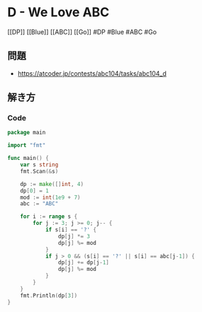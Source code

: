 # D - We Love ABC
[[DP]] [[Blue]] [[ABC]] [[Go]]
#DP #Blue #ABC #Go 

## 問題
- https://atcoder.jp/contests/abc104/tasks/abc104_d

## 解き方
### Code
```go
package main

import "fmt"

func main() {
	var s string
	fmt.Scan(&s)

	dp := make([]int, 4)
	dp[0] = 1
	mod := int(1e9 + 7)
	abc := "ABC"

	for i := range s {
		for j := 3; j >= 0; j-- {
			if s[i] == '?' {
				dp[j] *= 3
				dp[j] %= mod
			}
			if j > 0 && (s[i] == '?' || s[i] == abc[j-1]) {
				dp[j] += dp[j-1]
				dp[j] %= mod
			}
		}
	}
	fmt.Println(dp[3])
}
```